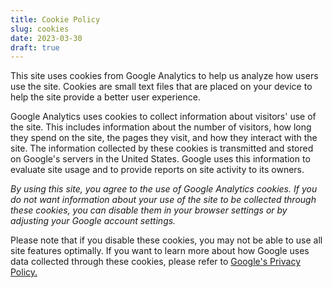 ```yaml
---
title: Cookie Policy
slug: cookies
date: 2023-03-30
draft: true
---
```


This site uses cookies from Google Analytics to help us analyze how users use the site. Cookies are small text files that are placed on your device to help the site provide a better user experience.

Google Analytics uses cookies to collect information about visitors' use of the site. This includes information about the number of visitors, how long they spend on the site, the pages they visit, and how they interact with the site. The information collected by these cookies is transmitted and stored on Google's servers in the United States. Google uses this information to evaluate site usage and to provide reports on site activity to its owners.

_By using this site, you agree to the use of Google Analytics cookies. If you do not want information about your use of the site to be collected through these cookies, you can disable them in your browser settings or by adjusting your Google account settings._

Please note that if you disable these cookies, you may not be able to use all site features optimally. If you want to learn more about how Google uses data collected through these cookies, please refer to [Google's Privacy Policy.](https://policies.google.com/technologies/cookies)
